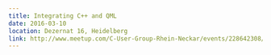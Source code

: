 ```yaml
---
title: Integrating C++ and QML
date: 2016-03-10
location: Dezernat 16, Heidelberg
link: http://www.meetup.com/C-User-Group-Rhein-Neckar/events/228642308/
---
```

